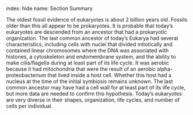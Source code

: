 index: hide
name: Section Summary

The oldest fossil evidence of eukaryotes is about 2 billion years old. Fossils older than this all appear to be prokaryotes. It is probable that today’s eukaryotes are descended from an ancestor that had a prokaryotic organization. The last common ancestor of today’s Eukarya had several characteristics, including cells with nuclei that divided mitotically and contained linear chromosomes where the DNA was associated with histones, a cytoskeleton and endomembrane system, and the ability to make cilia/flagella during at least part of its life cycle. It was aerobic because it had mitochondria that were the result of an aerobic alpha-proteobacterium that lived inside a host cell. Whether this host had a nucleus at the time of the initial symbiosis remains unknown. The last common ancestor may have had a cell wall for at least part of its life cycle, but more data are needed to confirm this hypothesis. Today’s eukaryotes are very diverse in their shapes, organization, life cycles, and number of cells per individual.
